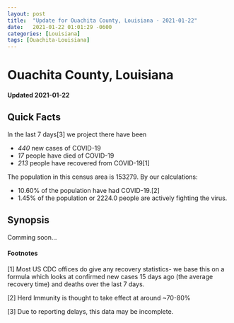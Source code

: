 ```yaml
---
layout: post
title:  "Update for Ouachita County, Louisiana - 2021-01-22"
date:   2021-01-22 01:01:29 -0600
categories: [Louisiana]
tags: [Ouachita-Louisiana]
---
```


# Ouachita County, Louisiana
#### Updated 2021-01-22

## Quick Facts

In the last 7 days[3] we project there have been
- *440* new cases of COVID-19
- *17* people have died of COVID-19
- *213* people have recovered from COVID-19[1]

The population in this census area is 153279. By our calculations:
- 10.60% of the population have had COVID-19.[2]
- 1.45% of the population or 2224.0 people are actively fighting the virus.

## Synopsis

Comming soon...


#### Footnotes

[1] Most US CDC offices do give any recovery statistics- we base this on a formula which looks at confirmed new cases
15 days ago (the average recovery time) and deaths over the last 7 days.

[2] Herd Immunity is thought to take effect at around ~70-80%

[3] Due to reporting delays, this data may be incomplete.
 
    